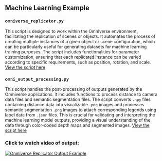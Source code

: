 ## Machine Learning Example

### `omniverse_replicator.py`
This script is designed to work within the Omniverse environment, facilitating the replication of scenes or objects. It automates the process of creating multiple instances of a given object or scene configuration, which can be particularly useful for generating datasets for machine learning training purposes. The script includes functionalities for parameter customization, ensuring that each replicated instance can be varied according to specific requirements, such as position, rotation, and scale.
[View the script here](https://github.com/JMTechArt/Pipeline-Examples/blob/main/Machine_Learning/ommiverse_replicator.py)

### `omni_output_processing.py`
This script handles the post-processing of outputs generated by the Omniverse applications. It includes functions to process distance to camera data files and semantic segmentation files. The script converts `.npy` files containing distance data into visualizable `.png` images and processes semantic segmentation `.png` images to attach corresponding legends using label data from `.json` files. This is crucial for validating and interpreting the machine learning model outputs, providing a visual understanding of the data through color-coded depth maps and segmented images.
[View the script here](https://github.com/JMTechArt/Pipeline-Examples/tree/main/Machine_Learning/omni_output_processing.py)

### Click to watch video of output:
[![Omniverse Replicator Output Example](https://vumbnail.com/940406383:b87a58500e.jpg)](https://vimeo.com/940406383/b87a58500e?share=copy "Omniverse Replicator Output Example - Click to Watch!")

